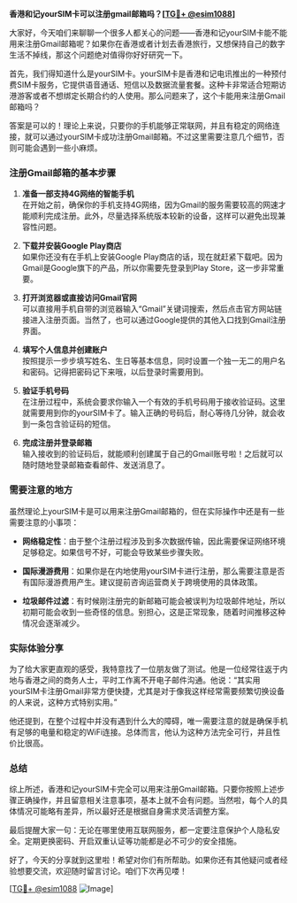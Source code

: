 **香港和记yourSIM卡可以注册gmail邮箱吗？[[TG💪+ @esim1088](https://t.me/s/esim1088)]**

大家好，今天咱们来聊聊一个很多人都关心的问题——香港和记yourSIM卡能不能用来注册Gmail邮箱呢？如果你在香港或者计划去香港旅行，又想保持自己的数字生活不掉线，那这个问题绝对值得你好好研究一下。

首先，我们得知道什么是yourSIM卡。yourSIM卡是香港和记电讯推出的一种预付费SIM卡服务，它提供语音通话、短信以及数据流量套餐。这种卡非常适合短期访港游客或者不想绑定长期合约的人使用。那么问题来了，这个卡能用来注册Gmail邮箱吗？

答案是可以的！理论上来说，只要你的手机能够正常联网，并且有稳定的网络连接，就可以通过yourSIM卡成功注册Gmail邮箱。不过这里需要注意几个细节，否则可能会遇到一些小麻烦。

### 注册Gmail邮箱的基本步骤

1. **准备一部支持4G网络的智能手机**  
   在开始之前，确保你的手机支持4G网络，因为Gmail的服务需要较高的网速才能顺利完成注册。此外，尽量选择系统版本较新的设备，这样可以避免出现兼容性问题。

2. **下载并安装Google Play商店**  
   如果你还没有在手机上安装Google Play商店的话，现在就赶紧下载吧。因为Gmail是Google旗下的产品，所以你需要先登录到Play Store，这一步非常重要。

3. **打开浏览器或直接访问Gmail官网**  
   可以直接用手机自带的浏览器输入“Gmail”关键词搜索，然后点击官方网站链接进入注册页面。当然了，也可以通过Google提供的其他入口找到Gmail注册界面。

4. **填写个人信息并创建账户**  
   按照提示一步步填写姓名、生日等基本信息，同时设置一个独一无二的用户名和密码。记得把密码记下来哦，以后登录时需要用到。

5. **验证手机号码**  
   在注册过程中，系统会要求你输入一个有效的手机号码用于接收验证码。这里就需要用到你的yourSIM卡了。输入正确的号码后，耐心等待几分钟，就会收到一条包含验证码的短信。

6. **完成注册并登录邮箱**  
   输入接收到的验证码后，就能顺利创建属于自己的Gmail账号啦！之后就可以随时随地登录邮箱查看邮件、发送消息了。

### 需要注意的地方

虽然理论上yourSIM卡是可以用来注册Gmail邮箱的，但在实际操作中还是有一些需要注意的小事项：

- **网络稳定性**：由于整个注册过程涉及到多次数据传输，因此需要保证网络环境足够稳定。如果信号不好，可能会导致某些步骤失败。
  
- **国际漫游费用**：如果你是在内地使用yourSIM卡进行注册，那么需要注意是否有国际漫游费用产生。建议提前咨询运营商关于跨境使用的具体政策。

- **垃圾邮件过滤**：有时候刚注册完的新邮箱可能会被误判为垃圾邮件地址，所以初期可能会收到一些奇怪的信息。别担心，这是正常现象，随着时间推移这种情况会逐渐减少。

### 实际体验分享

为了给大家更直观的感受，我特意找了一位朋友做了测试。他是一位经常往返于内地与香港之间的商务人士，平时工作离不开电子邮件沟通。他说：“其实用yourSIM卡注册Gmail非常方便快捷，尤其是对于像我这样经常需要频繁切换设备的人来说，这种方式特别实用。”

他还提到，在整个过程中并没有遇到什么大的障碍，唯一需要注意的就是确保手机有足够的电量和稳定的WiFi连接。总体而言，他认为这种方法完全可行，并且性价比很高。

### 总结

综上所述，香港和记yourSIM卡完全可以用来注册Gmail邮箱。只要你按照上述步骤正确操作，并且留意相关注意事项，基本上就不会有问题。当然啦，每个人的具体情况可能略有差异，所以最好还是根据自身需求灵活调整方案。

最后提醒大家一句：无论在哪里使用互联网服务，都一定要注意保护个人隐私安全。定期更换密码、开启双重认证等功能都是必不可少的安全措施。

好了，今天的分享就到这里啦！希望对你们有所帮助。如果你还有其他疑问或者经验想要交流，欢迎随时留言讨论。咱们下次再见喽！

[[TG💪+ @esim1088](https://t.me/s/esim1088) ![Image](https://i.postimg.cc/4NQfJmqS/Snipaste-2025-05-13-00-14-12.png)]